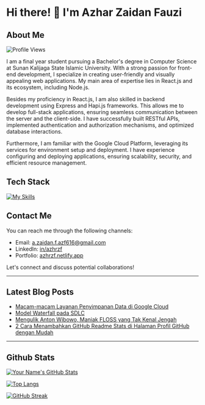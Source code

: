 # Hi there! 👋 I'm Azhar Zaidan Fauzi

## About Me
![Profile Views](https://komarev.com/ghpvc/?username=azhrzf&style=flat-square)

I am a final year student pursuing a Bachelor's degree in Computer Science at Sunan Kalijaga State Islamic University. With a strong passion for front-end development, I specialize in creating user-friendly and visually appealing web applications. My main area of expertise lies in React.js and its ecosystem, including Node.js.

Besides my proficiency in React.js, I am also skilled in backend development using Express and Hapi.js frameworks. This allows me to develop full-stack applications, ensuring seamless communication between the server and the client-side. I have successfully built RESTful APIs, implemented authentication and authorization mechanisms, and optimized database interactions.

Furthermore, I am familiar with the Google Cloud Platform, leveraging its services for environment setup and deployment. I have experience configuring and deploying applications, ensuring scalability, security, and efficient resource management.

## Tech Stack

[![My Skills](https://skillicons.dev/icons?i=js,react,nodejs,express,postgres,gcp)](https://skillicons.dev)

## Contact Me

You can reach me through the following channels:

- Email: a.zaidan.f.azf616@gmail.com
- LinkedIn: [in/azhrzf](https://www.linkedin.com/in/azhrzf)
- Portfolio: [azhrzf.netlify.app](azhrzf.netlify.app)

Let's connect and discuss potential collaborations!

---
## Latest Blog Posts
<!-- BLOG-POST-LIST:START -->
- [Macam-macam Layanan Penyimpanan Data di Google Cloud](https://ziakode.com/layanan-penyimpanan-data-di-google-cloud/)
- [Model Waterfall pada SDLC](https://ziakode.com/model-waterfall-sdlc/)
- [Mengulik Anton Wibowo, Maniak FLOSS yang Tak Kenal Jengah](https://ziakode.com/anton-wibowo/)
- [2 Cara Menambahkan GitHub Readme Stats di Halaman Profil GitHub dengan Mudah](https://ziakode.com/menambahkan-github-readme-stats/)
<!-- BLOG-POST-LIST:END -->
---
## Github Stats

[![Your Name's GitHub Stats](https://github-readme-stats.vercel.app/api?username=azhrzf&show_icons=true&theme=radical)](https://github.com/your-username)

[![Top Langs](https://github-readme-stats.vercel.app/api/top-langs/?username=azhrzf&layout=compact&theme=radical)](https://github.com/your-username)

[![GitHub Streak](https://github-readme-streak-stats.herokuapp.com/?user=azhrzf&theme=radical)](https://github.com/your-username)
